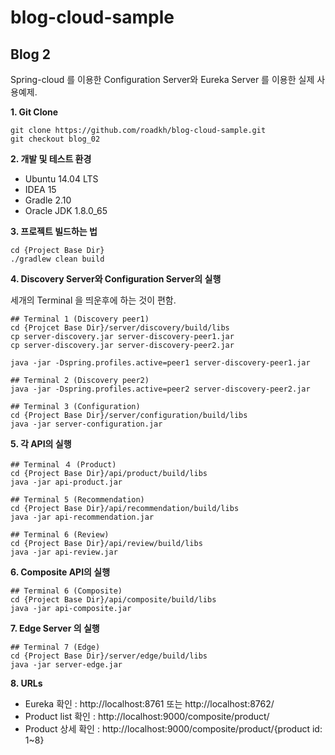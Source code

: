 # blog-cloud-sample

## Blog 2

Spring-cloud 를 이용한 Configuration Server와 Eureka Server 를 이용한 실제 사용예제.


**1. Git Clone**

```
git clone https://github.com/roadkh/blog-cloud-sample.git
git checkout blog_02
```

**2. 개발 및 테스트 환경**
- Ubuntu 14.04 LTS
- IDEA 15
- Gradle 2.10
- Oracle JDK 1.8.0_65

**3. 프로젝트 빌드하는 법**

```
cd {Project Base Dir} 
./gradlew clean build
```

**4. Discovery Server와 Configuration Server의 실행**

세개의 Terminal 을 띄운후에 하는 것이 편함.

```
## Terminal 1 (Discovery peer1)
cd {Projcet Base Dir}/server/discovery/build/libs
cp server-discovery.jar server-discovery-peer1.jar
cp server-discovery.jar server-discovery-peer2.jar

java -jar -Dspring.profiles.active=peer1 server-discovery-peer1.jar

## Terminal 2 (Discovery peer2)
java -jar -Dspring.profiles.active=peer2 server-discovery-peer2.jar

## Terminal 3 (Configuration)
cd {Project Base Dir}/server/configuration/build/libs
java -jar server-configuration.jar
```

**5. 각 API의 실행**

```
## Terminal ４ (Product)
cd {Project Base Dir}/api/product/build/libs
java -jar api-product.jar

## Terminal 5 (Recommendation)
cd {Project Base Dir}/api/recommendation/build/libs
java -jar api-recommendation.jar

## Terminal 6 (Review)
cd {Project Base Dir}/api/review/build/libs
java -jar api-review.jar
```

**6. Composite API의 실행**

```
## Terminal 6 (Composite)
cd {Project Base Dir}/api/composite/build/libs
java -jar api-composite.jar
```

**7. Edge Server 의 실행**

```
## Terminal 7 (Edge)
cd {Project Base Dir}/server/edge/build/libs
java -jar server-edge.jar
```

**8. URLs**
- Eureka 확인 : http://localhost:8761 또는 http://localhost:8762/
- Product list 확인 : http://localhost:9000/composite/product/
- Product 상세 확인 : http://localhost:9000/composite/product/{product id: 1~8}
